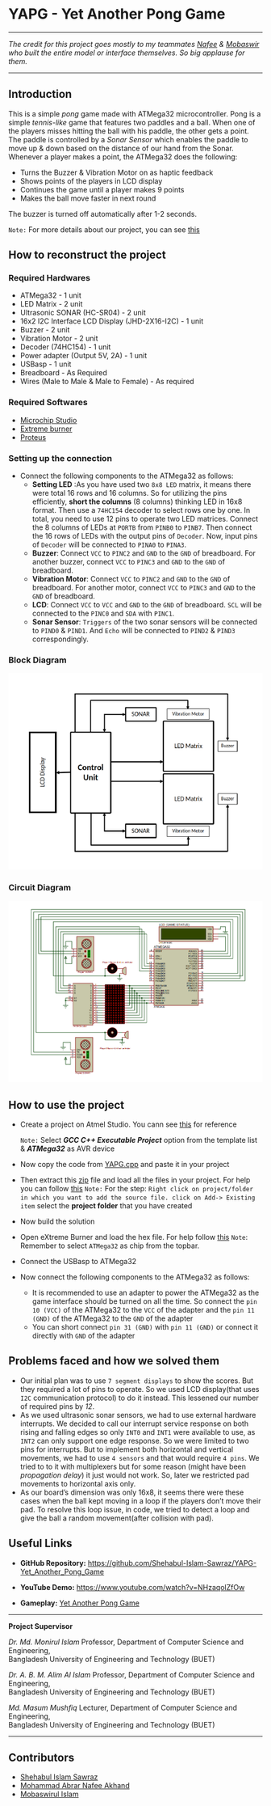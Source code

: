 # YAPG - Yet Another Pong Game

*****
*The credit for this project goes mostly to my teammates [Nafee](https://github.com/AN-Akhand) & [Mobaswir](https://github.com/ezmata-101) who built the entire model or interface themselves. So big applause for them.*
*****

## Introduction
This is a simple *pong* game made with ATMega32 microcontroller. Pong is a simple *tennis-like* game that features two paddles and a ball. When one of the players misses hitting the ball with his paddle, the other gets a point. The paddle is controlled by a *Sonar Sensor* which enables the paddle to move up & down based on the distance of our hand from the Sonar. Whenever a player makes a point, the ATMega32 does the following:
- Turns the Buzzer & Vibration Motor on as haptic feedback
- Shows points of the players in LCD display
- Continues the game until a player makes 9 points
- Makes the ball move faster in next round

The buzzer is turned off automatically after 1-2 seconds.

`Note:` For more details about our project, you can see [this](/Project_Report/YAPG___Report.pdf)

## How to reconstruct the project
### Required Hardwares
- ATMega32 - 1 unit
- LED Matrix - 2 unit
- Ultrasonic SONAR (HC-SR04) - 2 unit
- 16x2 I2C Interface LCD Display (JHD-2X16-I2C) - 1 unit
- Buzzer - 2 unit
- Vibration Motor - 2 unit
- Decoder (74HC154) - 1 unit
- Power adapter (Output 5V, 2A) - 1 unit
- USBasp - 1 unit
- Breadboard - As Required
- Wires (Male to Male & Male to Female) - As required

### Required Softwares
- [Microchip Studio](https://www.microchip.com/en-us/tools-resources/develop/microchip-studio)
- [Extreme burner](https://extreme-burner-avr.software.informer.com/download/)
- [Proteus](https://drive.google.com/file/d/15udSfVaX_LnWVT0cLAXcaUxck057d5bu/view?usp=sharing)

### Setting up the connection
- Connect the following components to the ATMega32 as follows:
    - **Setting LED** :As you have used two `8x8 LED` matrix, it means there were total 16 rows and 16 columns. So for utilizing the pins efficiently, **short the columns** (8 columns) thinking LED in 16x8 format. Then use a `74HC154` decoder to select rows one by one. In total, you need to use 12 pins to operate two LED matrices.
    Connect the 8 columns of LEDs at `PORTB` from `PINB0` to `PINB7`. Then connect the 16 rows of LEDs with the output pins of `Decoder`. Now, input pins of `Decoder` will be connected to `PINA0` to `PINA3`.
    - **Buzzer**: Connect `VCC` to `PINC2` and `GND` to the `GND` of breadboard. For another buzzer, connect `VCC` to `PINC3` and `GND` to the `GND` of breadboard.
    - **Vibration Motor**: Connect `VCC` to `PINC2` and `GND` to the `GND` of breadboard. For another motor, connect `VCC` to `PINC3` and `GND` to the `GND` of breadboard.
    - **LCD**: Connect `VCC` to `VCC` and `GND` to the `GND` of breadboard. `SCL` will be connected to the `PINC0` and `SDA` with `PINC1`.
    - **Sonar Sensor**: `Triggers` of the two sonar sensors will be connected to `PIND0` & `PIND1`. And `Echo` will be connected to `PIND2` & `PIND3` correspondingly.

### Block Diagram
![Block Diagram](/YAPG_Materials/block_diagram.png)

### Circuit Diagram
![Circuit Diagram in Proteus](/YAPG_Materials/circuit_diagram.png)

## How to use the project
- Create a project on Atmel Studio. You cann see [this](http://atmel-studio-doc.s3-website-us-east-1.amazonaws.com/webhelp/GUID-54E8AE06-C4C4-430C-B316-1C19714D122B-en-US-1/index.html?GUID-0661DC83-89AB-44A0-8AD5-CACC9174EAE7) for reference

    `Note:` Select ***GCC C++ Executable Project*** option from the template list & ***ATMega32*** as AVR device
- Now copy the code from [YAPG.cpp](/YAPG_Materials/YAPG.cpp) and paste it in your project
- Then extract this [zip](/YAPG_Materials/lcd_header.zip) file and load all the files in your project. For help you can follow [this](https://microchipsupport.force.com/s/article/Adding-files-from-external-directory-in-Atmel-Studio)
    `Note:` For the step: `Right click on project/folder in which you want to add the source file. click on Add-> Existing item` select the **project folder** that you have created
- Now build the solution
- Open eXtreme Burner and load the hex file. For help follow [this](/YAPG_Materials/eXtreme_Burner_tutorial.pdf)
    `Note`: Remember to select `ATMega32` as chip from the topbar.
- Connect the USBasp to ATMega32
- Now connect the following components to the ATMega32 as follows:
    - It is recommended to use an adapter to power the ATMega32 as the game interface should be turned on all the time. So connect the `pin 10 (VCC)` of the ATMega32 to the `VCC` of the adapter and the `pin 11 (GND)` of the ATMega32 to the `GND` of the adapter
    - You can short connect `pin 31 (GND)` with `pin 11 (GND)` or connect it directly with `GND` of the adapter

## Problems faced and how we solved them

- Our initial plan was to use `7 segment displays` to show the scores. But
they required a lot of pins to operate. So we used LCD display(that uses
`I2C` communication protocol) to do it instead. This lessened our number
of required pins by *12*.
- As we used ultrasonic sonar sensors, we had to use external hardware
interrupts. We decided to call our interrupt service response on both
rising and falling edges so only `INT0` and `INT1` were available to use, as
`INT2` can only support one edge response. So we were limited to two pins
for interrupts. But to implement both horizontal and vertical movements,
we had to use `4 sensors` and that would require `4 pins`. We tried to to
it with multiplexers but for some reason (might have been *propagation
delay*) it just would not work. So, later we restricted pad movements to
horizontal axis only.
- As our board’s dimension was only 16x8, it seems there were these cases
when the ball kept moving in a loop if the players don’t move their pad.
To resolve this loop issue, in code, we tried to detect a loop and give the
ball a random movement(after collision with pad).

## Useful Links
-   **GitHub Repository:**
    https://github.com/Shehabul-Islam-Sawraz/YAPG-Yet_Another_Pong_Game

-   **YouTube Demo:**
    https://www.youtube.com/watch?v=NHzaqolZfOw

-   **Gameplay:** 
    [Yet Another Pong Game](/YAPG_Materials/YAPG.mp4)

* * * * *

**Project Supervisor**

*Dr. Md. Monirul Islam*
Professor, Department of Computer Science and Engineering,\
Bangladesh University of Engineering and Technology (BUET)
 
*Dr. A. B. M. Alim Al Islam*
Professor, Department of Computer Science and Engineering,\
Bangladesh University of Engineering and Technology (BUET)
 
*Md. Masum Mushfiq*
Lecturer, Department of Computer Science and Engineering,\
Bangladesh University of Engineering and Technology (BUET)

* * * * *

## Contributors
- [Shehabul Islam Sawraz](https://github.com/Shehabul-Islam-Sawraz)
- [Mohammad Abrar Nafee Akhand](https://github.com/AN-Akhand)
- [Mobaswirul Islam](https://github.com/ezmata-101)